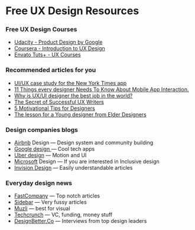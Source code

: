 # Free UX Design Resources

### Free UX Design Courses

* [Udacity - Product Design by Google](https://eu.udacity.com/course/product-design--ud509)
* [Coursera - Introduction to UX Design](https://www.coursera.org/learn/user-experience-design)
* [Envato Tuts+ - UX Courses](https://webdesign.tutsplus.com/categories/ux)



### Recommended articles for you <a id="32b3"></a>

* [UI/UX case study for the New York Times app](https://uxdesign.cc/the-new-york-times-timely-app-concept-27efe88e5d4b)
* [11 Things every designer Needs To Know About Mobile App Interaction.](https://medium.muz.li/11-things-every-designer-needs-to-know-about-mobile-app-interaction-a22c635527b3)
* [Why is UX/UI designer the best job in the world?](https://medium.muz.li/why-is-ux-ui-designer-the-best-job-in-the-world-91bbfe12b6da)
* [The Secret of Successful UX Writers](https://medium.muz.li/the-secret-of-successful-ux-writers-753972072add)
* [5 Motivational Tips for Designers](https://medium.muz.li/5-motivational-tips-for-designers-in-2018-b3b30ad72073)
* [The lesson for a Young designer from Elder Designers](https://medium.muz.li/lesson-for-young-designer-from-elder-designers-b9b020ab64ec)



### **Design companies blogs**

* [Airbnb](https://airbnb.design/) Design — Design system and community building
* [Google design ](https://design.google/)— Cool tech apps
* [Uber design](https://www.uber.design/) — Motion and UI
* [Microsoft](https://www.microsoft.com/design/) Design — If you are interested in Inclusive design
* [Invision Design](https://www.invisionapp.com/inside-design/) — Easily understandable articles



### **Everyday design news**

* [FastCompany](https://www.fastcompany.com/co-design) — Top notch articles
* [Sidebar](https://sidebar.io/) — Very fussy articles
* [Muzli](https://muz.li/) — best for visual
* [Techcrunch](https://techcrunch.com/) — VC, funding, money stuff
* [DesignBetter.Co](https://www.designbetter.co/) — Interviews from top design leaders



